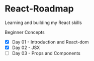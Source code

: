 # React-Roadmap
Learning and building my React skills 

Beginner Concepts
- [x] Day 01 - Introduction and React-dom
- [X] Day 02 - JSX 
- [ ] Day 03 - Props and Components
